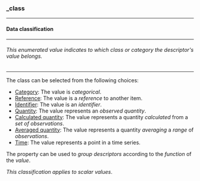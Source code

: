 ### _class

------

#### Data classification

------

###### This enumerated value indicates to which class or category the descriptor's value belongs.

------

The class can be selected from the following choices:

- [Category](_class_category): The value is *categorical*.
- [Reference](_class_reference): The value is a *reference* to another item.
- [Identifier](_class_identifier): The value is an *identifier*.
- [Quantity](_class_quantity): The value represents an *observed quantity*.
- [Calculated quantity](_class_quantity_calculated): The value represents a quantity *calculated* from a *set of observations*.
- [Averaged quantity](_class_quantity_averaged): The value represents a quantity *averaging* a *range* of *observations*.
- [Time](_class_time): The value represents a point in a time series.

The property can be used to *group descriptors* according to the *function* of the *value*.

*This classification applies to scalar values*.